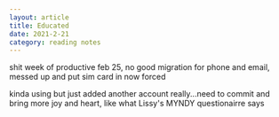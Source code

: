 ```yaml
---
layout: article
title: Educated
date: 2021-2-21
category: reading notes
---
```


shit week of productive feb 25, no good migration for phone and email, messed up and put sim card in now forced

kinda using but just added another account really...need to commit and bring more joy and heart, like what Lissy's MYNDY questionairre says
